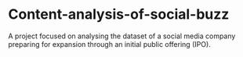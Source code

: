 # Content-analysis-of-social-buzz
A project focused on analysing the dataset of a social media company preparing for expansion through an initial public offering (IPO).
